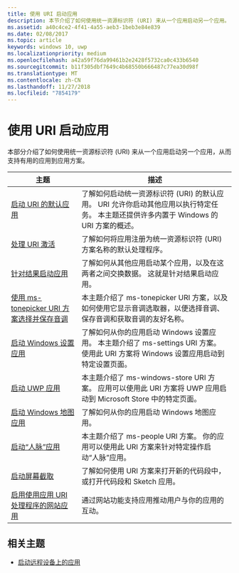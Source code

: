 ```yaml
---
title: 使用 URI 启动应用
description: 本节介绍了如何使用统一资源标识符 (URI) 来从一个应用启动另一个应用。
ms.assetid: a40c4ce2-4f41-4a55-aeb3-1beb3e84e839
ms.date: 02/08/2017
ms.topic: article
keywords: windows 10, uwp
ms.localizationpriority: medium
ms.openlocfilehash: a42a59f76da99461b2e2428f5732ca0c433b6540
ms.sourcegitcommit: b11f305dbf7649c4b68550b666487c77ea30d98f
ms.translationtype: MT
ms.contentlocale: zh-CN
ms.lasthandoff: 11/27/2018
ms.locfileid: "7854179"
---
```

# <a name="launch-an-app-with-a-uri"></a>使用 URI 启动应用

本部分介绍了如何使用统一资源标识符 (URI) 来从一个应用启动另一个应用，从而支持有用的应用到应用方案。

| 主题 | 描述 |
|-------|-------------|
| [启动 URI 的默认应用](launch-default-app.md) | 了解如何启动统一资源标识符 (URI) 的默认应用。 URI 允许你启动其他应用以执行特定任务。 本主题还提供许多内置于 Windows 的 URI 方案的概述。 |
| [处理 URI 激活](handle-uri-activation.md) | 了解如何将应用注册为统一资源标识符 (URI) 方案名称的默认处理程序。 |
| [针对结果启动应用](how-to-launch-an-app-for-results.md) | 了解如何从其他应用启动某个应用，以及在这两者之间交换数据。 这就是针对结果启动应用。 |
| [使用 ms-tonepicker URI 方案选择并保存音调](launch-ringtone-picker.md) | 本主题介绍了 ms-tonepicker URI 方案，以及如何使用它显示音调选取器，以便选择音调、保存音调和获取音调的友好名称。 |
| [启动 Windows 设置应用](launch-settings-app.md) | 了解如何从你的应用启动 Windows 设置应用。 本主题介绍了 ms-settings URI 方案。 使用此 URI 方案将 Windows 设置应用启动到特定设置页面。 |
| [启动 UWP 应用](launch-store-app.md) | 本主题介绍了 ms-windows-store URI 方案。 应用可以使用此 URI 方案将 UWP 应用启动到 Microsoft Store 中的特定页面。 |
| [启动 Windows 地图应用](launch-maps-app.md) | 了解如何从你的应用启动 Windows 地图应用。 |
| [启动“人脉”应用](launch-people-apps.md) | 本主题介绍了 ms-people URI 方案。 你的应用可以使用此 URI 方案来针对特定操作启动“人脉”应用。 |
| [启动屏幕截取](launch-screen-snipping.md) | 了解如何使用 URI 方案来打开新的代码段中，或打开代码段和 Sketch 应用。 |
| [启用使用应用 URI 处理程序的网站应用](web-to-app-linking.md) | 通过网站功能支持应用推动用户与你的应用的互动。 |

## <a name="related-topics"></a>相关主题
* [启动远程设备上的应用](launch-a-remote-app.md)